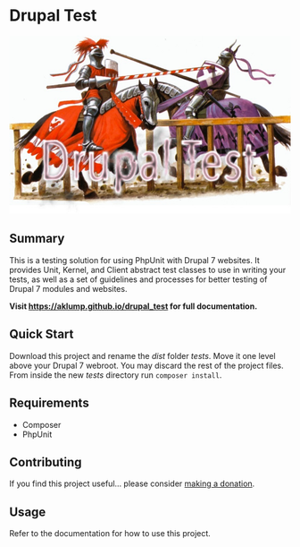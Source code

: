 # Drupal Test

![drupal_test](docs/images/screenshot.jpg)

## Summary

This is a testing solution for using PhpUnit with Drupal 7 websites.  It provides Unit, Kernel, and Client abstract test classes to use in writing your tests, as well as a set of guidelines and processes for better testing of Drupal 7 modules and websites. 

**Visit <https://aklump.github.io/drupal_test> for full documentation.**

## Quick Start

Download this project and rename the _dist_ folder _tests_.  Move it one level above your Drupal 7 webroot.  You may discard the rest of the project files.  From inside the new _tests_ directory run `composer install`.

## Requirements

* Composer
* PhpUnit

## Contributing

If you find this project useful... please consider [making a donation](https://www.paypal.com/cgi-bin/webscr?cmd=_s-xclick&hosted_button_id=4E5KZHDQCEUV8&item_name=Gratitude%20for%20aklump%2Fdrupal_test).

## Usage

Refer to the documentation for how to use this project.
